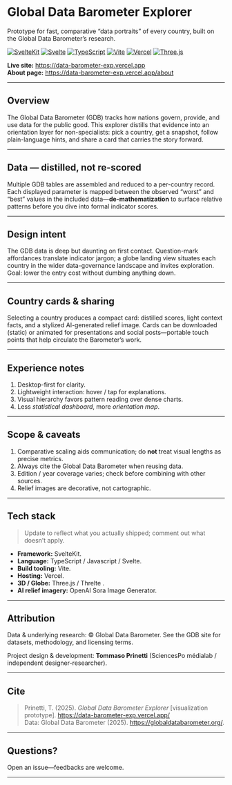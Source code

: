 # Global Data Barometer Explorer

Prototype for fast, comparative “data portraits” of every country, built on the Global Data Barometer’s research.

[![SvelteKit][sveltekit-badge]][sveltekit-url]
[![Svelte][svelte-badge]][svelte-url]
[![TypeScript][ts-badge]][ts-url]
[![Vite][vite-badge]][vite-url]
[![Vercel][vercel-badge]][vercel-url]
[![Three.js][three-badge]][three-url]

**Live site:** <https://data-barometer-exp.vercel.app>  
**About page:** <https://data-barometer-exp.vercel.app/about>

---

## Overview

The Global Data Barometer (GDB) tracks how nations govern, provide, and use data for the public good. This explorer distills that evidence into an orientation layer for non-specialists: pick a country, get a snapshot, follow plain-language hints, and share a card that carries the story forward. 

---

## Data — distilled, not re-scored

Multiple GDB tables are assembled and reduced to a per-country record. Each displayed parameter is mapped between the observed “worst” and “best” values in the included data—**de-mathematization** to surface relative patterns before you dive into formal indicator scores. 

---

## Design intent

The GDB data is deep but daunting on first contact. Question-mark affordances translate indicator jargon; a globe landing view situates each country in the wider data-governance landscape and invites exploration. Goal: lower the entry cost without dumbing anything down. 

---

## Country cards & sharing

Selecting a country produces a compact card: distilled scores, light context facts, and a stylized AI-generated relief image. Cards can be downloaded (static) or animated for presentations and social posts—portable touch points that help circulate the Barometer’s work. 

---

## Experience notes

1. Desktop-first for clarity.  
2. Lightweight interaction: hover / tap for explanations.  
3. Visual hierarchy favors pattern reading over dense charts.  
4. Less *statistical dashboard*, more *orientation map*. 

---

## Scope & caveats

1. Comparative scaling aids communication; do **not** treat visual lengths as precise metrics.   
2. Always cite the Global Data Barometer when reusing data.   
3. Edition / year coverage varies; check before combining with other sources.   
4. Relief images are decorative, not cartographic. 

---

## Tech stack

> Update to reflect what you actually shipped; comment out what doesn’t apply.

- **Framework:** SvelteKit.  
- **Language:** TypeScript / Javascript / Svelte.  
- **Build tooling:** Vite.  
- **Hosting:** Vercel.  
- **3D / Globe:** Three.js / Threlte .  
- **AI relief imagery:** OpenAI Sora Image Generator.  

---

## Attribution

Data & underlying research: © Global Data Barometer. See the GDB site for datasets, methodology, and licensing terms.   

Project design & development: **Tommaso Prinetti** (SciencesPo médialab / independent designer-researcher). 

---

## Cite

> Prinetti, T. (2025). *Global Data Barometer Explorer* [visualization prototype]. <https://data-barometer-exp.vercel.app/>  
> Data: Global Data Barometer (2025). <https://globaldatabarometer.org/>. 

---

## Questions?

Open an issue—feedbacks are welcome.
  
---

<!-- Badge definitions -->
[sveltekit-badge]: https://img.shields.io/badge/SvelteKit-ff3e00?logo=svelte&logoColor=white&labelColor=black&style=flat-square
[sveltekit-url]: https://kit.svelte.dev

[svelte-badge]: https://img.shields.io/badge/Svelte-ff3e00?logo=svelte&logoColor=white&style=flat-square
[svelte-url]: https://svelte.dev

[ts-badge]: https://img.shields.io/badge/TypeScript-3178c6?logo=typescript&logoColor=white&style=flat-square
[ts-url]: https://www.typescriptlang.org

[vite-badge]: https://img.shields.io/badge/Vite-646cff?logo=vite&logoColor=white&style=flat-square
[vite-url]: https://vitejs.dev

[vercel-badge]: https://img.shields.io/badge/Vercel-000000?logo=vercel&logoColor=white&style=flat-square
[vercel-url]: https://vercel.com

[three-badge]: https://img.shields.io/badge/Three.js-000000?logo=three.js&logoColor=white&style=flat-square
[three-url]: https://threejs.org
